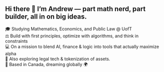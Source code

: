 ## Hi there 👋 I’m Andrew — part math nerd, part builder, all in on big ideas.
🎓 Studying Mathematics, Economics, and Public Law @ UofT<br/>
⚖️ Build with first principles, optimize with algorithms, and think in constraints<br/>
💻 On a mission to blend AI, finance & logic into tools that actually maximize alpha<br/>
🌱 Also exploring legal tech & tokenization of assets.<br/>
📍 Based in Canada, dreaming globally 🌍<br/>
